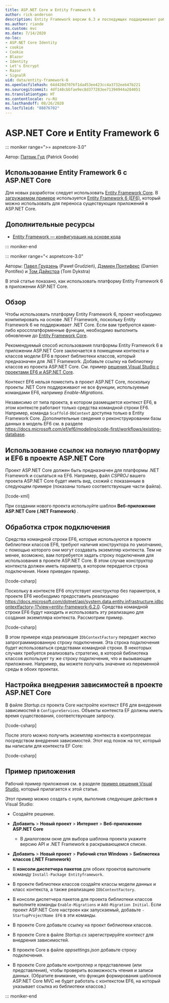 ```yaml
---
title: ASP.NET Core и Entity Framework 6
author: rick-anderson
description: Entity Framework версии 6.3 и последующих поддерживает работу с ASP.NET Core версии 3.1 и последующих.
ms.author: riande
ms.custom: mvc
ms.date: 7/14/2020
no-loc:
- ASP.NET Core Identity
- cookie
- Cookie
- Blazor
- Identity
- Let's Encrypt
- Razor
- SignalR
uid: data/entity-framework-6
ms.openlocfilehash: 64d420d7076f1da453ee423cc4a3732eeb47b221
ms.sourcegitcommit: 4df148cbbfae9ec8d377283ee71394944a284051
ms.translationtype: HT
ms.contentlocale: ru-RU
ms.lasthandoff: 08/26/2020
ms.locfileid: "88876702"
---
```

# <a name="aspnet-core-and-entity-framework-6"></a>ASP.NET Core и Entity Framework 6
::: moniker range=">= aspnetcore-3.0"

Автор: [Патрик Гуд](https://github.com/attrib75) (Patrick Goode)

## <a name="using-entity-framework-6-with-aspnet-core"></a>Использование Entity Framework 6 с ASP.NET Core

Для новых разработок следует использовать [Entity Framework Core](/ef/). В [загружаемом примере](https://github.com/dotnet/AspNetCore.Docs/tree/master/aspnetcore/data/entity-framework-6/3.xsample) используется [Entity Framework 6 (EF6)](/ef/ef6), который можно использовать для переноса существующих приложений в ASP.NET Core.

## <a name="additional-resources"></a>Дополнительные ресурсы

* [Entity Framework — конфигурация на основе кода](/ef/ef6/fundamentals/configuring/code-based)

::: moniker-end

::: moniker range="< aspnetcore-3.0"

Авторы: [Павел Грудзень](https://github.com/pgrudzien12) (Paweł Grudzień), [Дэмиен Понтифекс](https://github.com/DamienPontifex) (Damien Pontifex) и [Том Дайкстра](https://github.com/tdykstra) (Tom Dykstra)

В этой статье показано, как использовать платформу Entity Framework 6 в приложении ASP.NET Core.    

## <a name="overview"></a>Обзор 

Чтобы использовать платформу Entity Framework 6, проект необходимо компилировать на основе .NET Framework, поскольку Entity Framework 6 не поддерживает .NET Core. Если вам требуются какие-либо кроссплатформенные функции, необходимо выполнить обновление до [Entity Framework Core](/ef/).  

Рекомендуемый способ использования платформы Entity Framework 6 в приложении ASP.NET Core заключается в помещении контекста и классов модели EF6 в проект библиотеки классов, который предназначен для .NET Framework. Добавьте ссылку на библиотеку классов из проекта ASP.NET Core. См. пример [решения Visual Studio с проектами EF6 и ASP.NET Core](https://github.com/dotnet/AspNetCore.Docs/tree/master/aspnetcore/data/entity-framework-6/sample/).  

Контекст EF6 нельзя поместить в проект ASP.NET Core, поскольку проекты .NET Core поддерживают не все функции, используемые командами EF6, например *Enable-Migrations*.    

Независимо от типа проекта, в котором размещается контекст EF6, в этом контексте работают только средства командной строки EF6. Например, команда `Scaffold-DbContext` доступна только в Entity Framework Core. Дополнительные сведения о реконструировании базы данных в модель EF6 см. в разделе <https://docs.microsoft.com/ef/ef6/modeling/code-first/workflows/existing-database>.    

## <a name="reference-full-framework-and-ef6-in-the-aspnet-core-project"></a>Использование ссылок на полную платформу и EF6 в проекте ASP.NET Core 

Проект ASP.NET Core должен быть предназначен для платформы .NET Framework и ссылаться на EF6. Например, файл *CSPROJ* вашего проекта ASP.NET Core будет иметь вид, схожий с показанным в следующем примере (показаны только соответствующие части файла).    

[!code-xml[](entity-framework-6/sample/MVCCore/MVCCore.csproj?range=3-9&highlight=2)]   

При создании нового проекта используйте шаблон **Веб-приложение ASP.NET Core (.NET Framework)** .    

## <a name="handle-connection-strings"></a>Обработка строк подключения    

Средства командной строки EF6, которые используются в проекте библиотеки классов EF6, требуют наличия конструктора по умолчанию, с помощью которого они могут создавать экземпляр контекста. Тем не менее, возможно, вам потребуется задать строку подключения для использования в проекте ASP.NET Core. В этом случае конструктор контекста должен иметь параметр, в котором передается строка подключения. Ниже приведен пример.   

[!code-csharp[](entity-framework-6/sample/EF6/SchoolContext.cs?name=snippet_Constructor)]   

Поскольку в контексте EF6 отсутствует конструктор без параметров, в проекте EF6 необходимо предоставить реализацию <https://docs.microsoft.com/dotnet/api/system.data.entity.infrastructure.idbcontextfactory-1?view=entity-framework-6.2.0>. Средства командной строки EF6 будут находить и использовать эту реализацию для создания экземпляра контекста. Рассмотрим пример.   

[!code-csharp[](entity-framework-6/sample/EF6/SchoolContextFactory.cs?name=snippet_IDbContextFactory)]  

В этом примере кода реализация `IDbContextFactory` передает жестко запрограммированную строку подключения. Эта строка подключения будет использоваться средствами командной строки. В некоторых случаях требуется реализовать стратегию, в которой библиотека классов использует ту же строку подключения, что и вызывающее приложение. Например, вы можете получать значение из переменной среды в обоих проектах.   

## <a name="set-up-dependency-injection-in-the-aspnet-core-project"></a>Настройка внедрения зависимостей в проекте ASP.NET Core  

В файле *Startup.cs* проекта Core настройте контекст EF6 для внедрения зависимостей в `ConfigureServices`. Объекты контекста EF должны иметь время существования, соответствующее запросу.   

[!code-csharp[](entity-framework-6/sample/MVCCore/Startup.cs?name=snippet_ConfigureServices&highlight=5)]   

После этого можно получить экземпляр контекста в контроллерах посредством внедрения зависимостей. Этот код похож на тот, который вы написали для контекста EF Core:    

[!code-csharp[](entity-framework-6/sample/MVCCore/Controllers/StudentsController.cs?name=snippet_ContextInController)]  

## <a name="sample-application"></a>Пример приложения   

Рабочий пример приложения см. в разделе [пример решения Visual Studio](https://github.com/dotnet/AspNetCore.Docs/tree/master/aspnetcore/data/entity-framework-6/sample/), который прилагается к этой статье.  

Этот пример можно создать с нуля, выполнив следующие действия в Visual Studio:    

* Создайте решение.    

* **Добавить** > **Новый проект** > **Интернет** > **Веб-приложение ASP.NET Core**    
  * В диалоговом окне для выбора шаблона проекта укажите версию API и .NET Framework в раскрывающемся списке. 

* **Добавить** > **Новый проект** > **Рабочий стол Windows** > **Библиотека классов (.NET Framework)**  

* В **консоли диспетчера пакетов** для обоих проектов выполните команду `Install-Package Entityframework`.    

* В проекте библиотеки классов создайте классы модели данных и класс контекста, а также реализацию `IDbContextFactory`.    

* В консоли диспетчера пакетов для проекта библиотеки классов выполните команды `Enable-Migrations` и `Add-Migration Initial`. Если проект ASP.NET Core настроен как запускаемый, добавьте `-StartupProjectName EF6` в эти команды. 

* В проекте Core добавьте ссылку на проект библиотеки классов.    

* В проекте Core в файле *Startup.cs* зарегистрируйте контекст для внедрения зависимостей.    

* В проекте Core в файле *appsettings.json* добавьте строку подключения.    

* В проекте Core добавьте контроллер и представление (или представления), чтобы проверить возможность чтения и записи данных. (Обратите внимание, что функция формирования шаблонов ASP.NET Core MVC не будет работать с контекстом EF6, на который указывает ссылка из библиотеки классов.)

::: moniker-end
